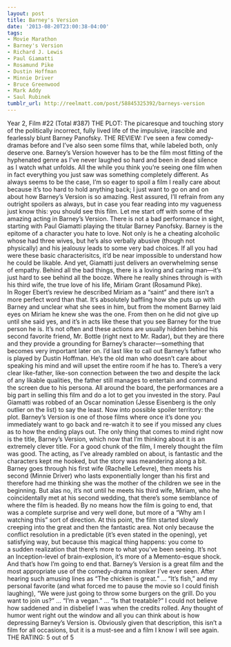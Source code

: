 ```yaml
---
layout: post
title: Barney's Version
date: '2013-08-20T23:00:38-04:00'
tags:
- Movie Marathon
- Barney's Version
- Richard J. Lewis
- Paul Giamatti
- Rosamund Pike
- Dustin Hoffman
- Minnie Driver
- Bruce Greenwood
- Mark Addy
- Saul Rubinek
tumblr_url: http://reelmatt.com/post/58845325392/barneys-version
---
```



Year 2, Film #22 (Total #387)
THE PLOT: The picaresque and touching story of the politically incorrect, fully lived life of the impulsive, irascible and fearlessly blunt Barney Panofsky.
THE REVIEW: I’ve seen a few comedy-dramas before and I’ve also seen some films that, while labeled both, only deserve one. Barney’s Version however has to be the film most fitting of the hyphenated genre as I’ve never laughed so hard and been in dead silence as I watch what unfolds. All the while you think you’re seeing one film when in fact everything you just saw was something completely different. As always seems to be the case, I’m so eager to spoil a film I really care about because it’s too hard to hold anything back; I just want to go on and on about how Barney’s Version is so amazing. Rest assured, I’ll refrain from any outright spoilers as always, but in case you fear reading into my vagueness just know this: you should see this film.
Let me start off with some of the amazing acting in Barney’s Version. There is not a bad performance in sight, starting with Paul Giamatti playing the titular Barney Panofsky. Barney is the epitome of a character you hate to love. Not only is he a cheating alcoholic whose had three wives, but he’s also verbally abusive (though not physically) and his jealousy leads to some very bad choices. If all you had were these basic characterisitcs, it’d be near impossible to understand how he could be likable. And yet, Giamatti just delivers an overwhelming sense of empathy. Behind all the bad things, there is a loving and caring man—it’s just hard to see behind all the booze. Where he really shines through is with his third wife, the true love of his life, Miriam Grant (Rosamund Pike). In Roger Ebert’s review he described Miriam as a “saint” and there isn’t a more perfect word than that. It’s absolutely baffling how she puts up with Barney and unclear what she sees in him, but from the moment Barney laid eyes on Miriam he knew she was the one. From then on he did not give up until she said yes, and it’s in acts like these that you see Barney for the true person he is. It’s not often and these actions are usually hidden behind his second favorite friend, Mr. Bottle (right next to Mr. Radar), but they are there and they provide a grounding for Barney’s character—something that becomes very important later on. I’d last like to call out Barney’s father who is played by Dustin Hoffman. He’s the old man who doesn’t care about speaking his mind and will upset the entire room if he has to. There’s a very clear like-father, like-son connection between the two and despite the lack of any likable qualities, the father still manages to entertain and command the screen due to his persona. All around the board, the performances are a big part in selling this film and do a lot to get you invested in the story. Paul Giamatti was robbed of an Oscar nomination (Jesse Eisenberg is the only outlier on the list) to say the least.
Now into possible spoiler territory: the plot. Barney’s Version is one of those films where once it’s done you immediately want to go back and re-watch it to see if you missed any clues as to how the ending plays out. The only thing that comes to mind right now is the title, Barney’s Version, which now that I’m thinking about it is an extremely clever title. For a good chunk of the film, I merely thought the film was good. The acting, as I’ve already rambled on about, is fantastic and the characters kept me hooked, but the story was meandering along a bit. Barney goes through his first wife (Rachelle Lefevre), then meets his second (Minnie Driver) who lasts exponentially longer than his first and therefore had me thinking she was the mother of the children we see in the beginning. But alas no, it’s not until he meets his third wife, Miriam, who he coincidentally met at his second wedding, that there’s some semblance of where the film is headed. By no means how the film is going to end, that was a complete surprise and very well done, but more of a “Why am I watching this” sort of direction. At this point, the film started slowly creeping into the great and then the fantastic area. Not only because the conflict resolution in a predictable (it’s even stated in the opening), yet satisfying way, but because this magical thing happens: you come to a sudden realization that there’s more to what you’ve been seeing. It’s not an Inception-level of brain-explosion, it’s more of a Memento-esque shock. And that’s how I’m going to end that.
Barney’s Version is a great film and the most appropriate use of the comedy-drama moniker I’ve ever seen. After hearing such amusing lines as “The chicken is great.” … “It’s fish,” and my personal favorite (and what forced me to pause the movie so I could finish laughing), “We were just going to throw some burgers on the grill. Do you want to join us?” … “I’m a vegan.” … “Is that treatable?” I could not believe how saddened and in disbelief I was when the credits rolled. Any thought of humor went right out the window and all you can think about is how depressing Barney’s Version is. Obviously given that description, this isn’t a film for all occasions, but it is a must-see and a film I know I will see again.
THE RATING: 5 out of 5 
